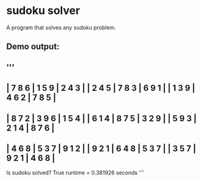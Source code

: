 # sudoku solver
 A program that solves any sudoku problem.

## Demo output:
'''
-------------------------
| 7 8 6 | 1 5 9 | 2 4 3 |
| 2 4 5 | 7 8 3 | 6 9 1 |
| 1 3 9 | 4 6 2 | 7 8 5 |
-------------------------
| 8 7 2 | 3 9 6 | 1 5 4 |
| 6 1 4 | 8 7 5 | 3 2 9 |
| 5 9 3 | 2 1 4 | 8 7 6 |
-------------------------
| 4 6 8 | 5 3 7 | 9 1 2 |
| 9 2 1 | 6 4 8 | 5 3 7 |
| 3 5 7 | 9 2 1 | 4 6 8 |
-------------------------
Is sudoku solved? True
runtime = 0.381926 seconds
'''
